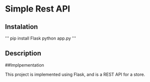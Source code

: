 # Simple Rest API

## Instalation

'''
pip install Flask
python app.py
'''

## Description



##Implpementation

This project is implemented using Flask, and is a REST API for a store.
